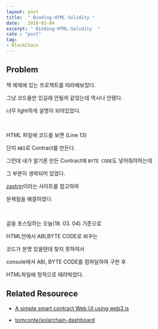 ```yaml
---
layout: post
title:  " Binding-HTML-Solidity "
date:   2018-03-04
excerpt: " Binding-HTML-Solidity  "
cate : "post"
tag:
- BlockChain
---
```


## Problem

책 예제에 있는 프로젝트를 따라해보았다.

그냥 코드들만 있길래 안될꺼 같았는데 역시나 안됐다.

너무 light하게 설명이 되어있었다.

<br>

HTML 파일에 코드를 보면 (Line 13)

단지 `ABI`로 Contract를 만든다.

그런데 내가 알기론 만든 Contract에 `BYTE CODE`도 넣어줘야하는데

그 부분이 생략되어 있었다.

[zastrin](https://kr.zastrin.com/courses/4/lessons/1-1)이라는 사이트를 참고하여 

문제점을 해결하였다.

<br>

글을 포스팅하는 오늘(18. 03. 04) 기준으로

HTML안에서 ABI,BYTE CODE로 바꾸는

코드가 분명 있을텐데 찾지 못하여서

console에서 ABI, BYTE CODE를 컴파일하여 구한 후 

HTML파일에 정적으로 때려박았다.


## Related Resourece

* [A simple smart contract Web UI using web3.js](http://hypernephelist.com/2016/06/21/a-simple-smart-contract-ui-web3.html)

* [tomconte/solarchain-dashboard](https://github.com/tomconte/solarchain-dashboard)